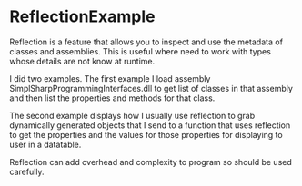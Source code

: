 # ReflectionExample
Reflection is a feature that allows you to inspect and use the metadata of classes and assemblies.
This is useful where need to work with types whose details are not know at runtime.

I did two examples.
The first example I load assembly SimplSharpProgrammingInterfaces.dll to get list of classes in that assembly
and then list the properties and methods for that class.

The second example displays how I usually use reflection to grab dynamically generated objects that I send to a function
that uses reflection to get the properties and the values for those properties for displaying to user in a datatable.

Reflection can add overhead and complexity to program so should be used carefully.
